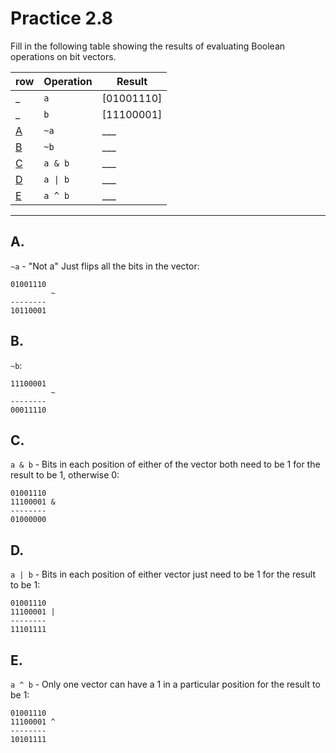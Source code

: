 # Practice 2.8

Fill in the following table showing the results of evaluating Boolean operations on bit vectors.

| row     | Operation | Result     | 
| ------- | --------- | ---------- | 
| _       | `a`       | [01001110] | 
| _       | `b`       | [11100001] | 
| [A](#a) | `~a`      | ___        | 
| [B](#b) | `~b`      | ___        | 
| [C](#c) | `a & b`   | ___        | 
| [D](#d) | `a \| b`  | ___        | 
| [E](#e) | `a ^ b`   | ___        | 

----

## A.

`~a` - "Not a" Just flips all the bits in the vector:
```
01001110
         ~
--------
10110001
```

## B.

`~b`:
```
11100001
         ~
--------
00011110
```

## C.

`a & b` - Bits in each position of either of the vector both need to be 1 for the result to be 1, otherwise 0:
```
01001110
11100001 &
--------
01000000
```

## D.

`a | b` - Bits in each position of either vector just need to be 1 for the result to be 1:
```
01001110
11100001 |
--------
11101111
```

## E.

`a ^ b` - Only one vector can have a 1 in a particular position for the result to be 1:
```
01001110
11100001 ^
--------
10101111
```